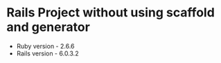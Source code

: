 # Rails Project without using scaffold and generator

* Ruby version - 2.6.6
* Rails version - 6.0.3.2
